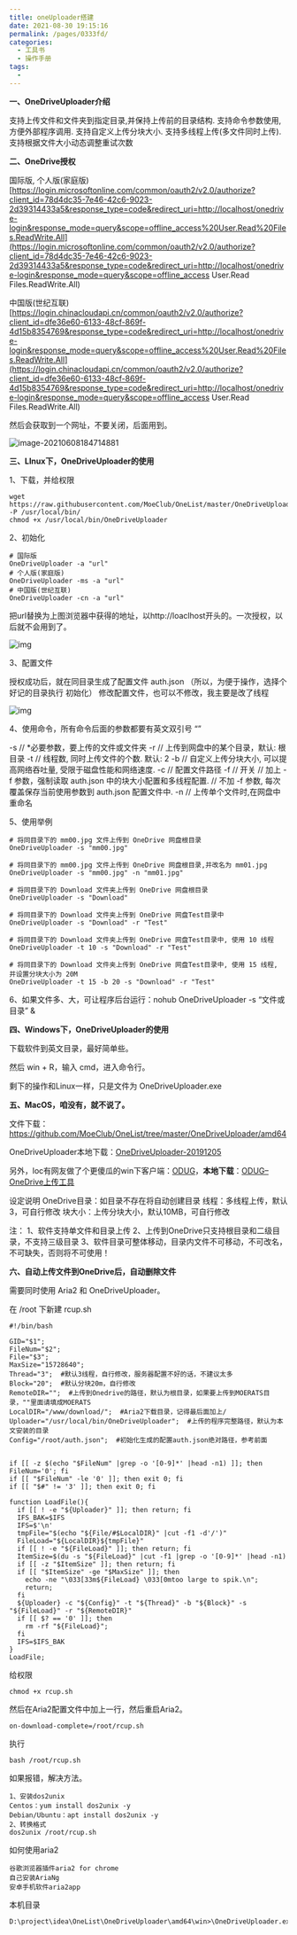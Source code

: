 ```yaml
---
title: oneUploader搭建
date: 2021-08-30 19:15:16
permalink: /pages/0333fd/
categories:
  - 工具书
  - 操作手册
tags:
  - 
---
```

**一、OneDriveUploader介绍**

支持上传文件和文件夹到指定目录,并保持上传前的目录结构.
支持命令参数使用, 方便外部程序调用.
支持自定义上传分块大小.
支持多线程上传(多文件同时上传).
支持根据文件大小动态调整重试次数

**二、OneDrive授权**

国际版, 个人版(家庭版)
[https://login.microsoftonline.com/common/oauth2/v2.0/authorize?client_id=78d4dc35-7e46-42c6-9023-2d39314433a5&response_type=code&redirect_uri=http://localhost/onedrive-login&response_mode=query&scope=offline_access%20User.Read%20Files.ReadWrite.All](https://login.microsoftonline.com/common/oauth2/v2.0/authorize?client_id=78d4dc35-7e46-42c6-9023-2d39314433a5&response_type=code&redirect_uri=http://localhost/onedrive-login&response_mode=query&scope=offline_access User.Read Files.ReadWrite.All)

中国版(世纪互联)
[https://login.chinacloudapi.cn/common/oauth2/v2.0/authorize?client_id=dfe36e60-6133-48cf-869f-4d15b8354769&response_type=code&redirect_uri=http://localhost/onedrive-login&response_mode=query&scope=offline_access%20User.Read%20Files.ReadWrite.All](https://login.chinacloudapi.cn/common/oauth2/v2.0/authorize?client_id=dfe36e60-6133-48cf-869f-4d15b8354769&response_type=code&redirect_uri=http://localhost/onedrive-login&response_mode=query&scope=offline_access User.Read Files.ReadWrite.All)

然后会获取到一个网址，不要关闭，后面用到。

![image-20210608184714881](https://gitee.com/zxqzhuzhu/imgs/raw/master/picGo/image-20210608184714881.png)

**三、LInux下，OneDriveUploader的使用**

1、下载，并给权限

```
wget https://raw.githubusercontent.com/MoeClub/OneList/master/OneDriveUploader/amd64/linux/OneDriveUploader -P /usr/local/bin/
chmod +x /usr/local/bin/OneDriveUploader
```

2、初始化

```
# 国际版
OneDriveUploader -a "url"
# 个人版(家庭版)
OneDriveUploader -ms -a "url"
# 中国版(世纪互联)
OneDriveUploader -cn -a "url"
```

把url替换为上图浏览器中获得的地址，以http://loaclhost开头的。一次授权，以后就不会用到了。

![img](https://zhujiwiki.com/wp-content/uploads/2019/12/oneupload-2.jpg)

3、配置文件

授权成功后，就在同目录生成了配置文件 auth.json （所以，为便于操作，选择个好记的目录执行 初始化）
修改配置文件，也可以不修改，我主要是改了线程

![img](https://zhujiwiki.com/wp-content/uploads/2019/12/oneupload-3.jpg)

4、使用命令，所有命令后面的参数都要有英文双引号 “”

-s // *必要参数，要上传的文件或文件夹
-r // 上传到网盘中的某个目录，默认: 根目录
-t // 线程数, 同时上传文件的个数. 默认: 2
-b // 自定义上传分块大小, 可以提高网络吞吐量, 受限于磁盘性能和网络速度.
-c // 配置文件路径
-f // 开关
// 加上 -f 参数，强制读取 auth.json 中的块大小配置和多线程配置.
// 不加 -f 参数, 每次覆盖保存当前使用参数到 auth.json 配置文件中.
-n // 上传单个文件时,在网盘中重命名

5、使用举例

```
# 将同目录下的 mm00.jpg 文件上传到 OneDrive 网盘根目录
OneDriveUploader -s "mm00.jpg"

# 将同目录下的 mm00.jpg 文件上传到 OneDrive 网盘根目录,并改名为 mm01.jpg
OneDriveUploader -s "mm00.jpg" -n "mm01.jpg"

# 将同目录下的 Download 文件夹上传到 OneDrive 网盘根目录
OneDriveUploader -s "Download" 

# 将同目录下的 Download 文件夹上传到 OneDrive 网盘Test目录中
OneDriveUploader -s "Download" -r "Test"

# 将同目录下的 Download 文件夹上传到 OneDrive 网盘Test目录中, 使用 10 线程
OneDriveUploader -t 10 -s "Download" -r "Test"

# 将同目录下的 Download 文件夹上传到 OneDrive 网盘Test目录中, 使用 15 线程, 并设置分块大小为 20M
OneDriveUploader -t 15 -b 20 -s "Download" -r "Test"
```

6、如果文件多、大，可让程序后台运行：nohub OneDriveUploader -s “文件或目录” &

**四、Windows下，OneDriveUploader的使用**

下载软件到英文目录，最好简单些。

然后 win + R，输入 cmd，进入命令行。

剩下的操作和Linux一样，只是文件为 OneDriveUploader.exe

**五、MacOS，咱没有，就不说了。**

文件下载：https://github.com/MoeClub/OneList/tree/master/OneDriveUploader/amd64

OneDriveUploader本地下载：[OneDriveUploader-20191205](https://zhujiwiki.com/wp-content/uploads/2019/12/OneDriveUploader-20191205.zip)

另外，loc有网友做了个更傻瓜的win下客户端：[ODUG](https://www.hostloc.com/thread-622498-1-1.html)，**本地下载**：[ODUG–OneDrive上传工具](https://zhujiwiki.com/wp-content/uploads/2019/12/ODUG-OneDrive上传工具.zip)

设定说明
OneDrive目录：如目录不存在将自动创建目录
线程：多线程上传，默认3，可自行修改
块大小：上传分块大小，默认10MB，可自行修改

注：
1、软件支持单文件和目录上传
2、上传到OneDrive只支持根目录和二级目录，不支持三级目录
3、软件目录可整体移动，目录内文件不可移动，不可改名，不可缺失，否则将不可使用！

**六、自动上传文件到OneDrive后，自动删除文件**

需要同时使用 Aria2 和 OneDriveUploader。

在 /root 下新建 rcup.sh

```
#!/bin/bash

GID="$1";
FileNum="$2";
File="$3";
MaxSize="15728640";
Thread="3";  #默认3线程，自行修改，服务器配置不好的话，不建议太多
Block="20";  #默认分块20m，自行修改
RemoteDIR="";  #上传到Onedrive的路径，默认为根目录，如果要上传到MOERATS目录，""里面请填成MOERATS
LocalDIR="/www/download/";  #Aria2下载目录，记得最后面加上/
Uploader="/usr/local/bin/OneDriveUploader";  #上传的程序完整路径，默认为本文安装的目录
Config="/root/auth.json";  #初始化生成的配置auth.json绝对路径，参考前面


if [[ -z $(echo "$FileNum" |grep -o '[0-9]*' |head -n1) ]]; then FileNum='0'; fi
if [[ "$FileNum" -le '0' ]]; then exit 0; fi
if [[ "$#" != '3' ]]; then exit 0; fi

function LoadFile(){
  if [[ ! -e "${Uploader}" ]]; then return; fi
  IFS_BAK=$IFS
  IFS=$'\n'
  tmpFile="$(echo "${File/#$LocalDIR}" |cut -f1 -d'/')"
  FileLoad="${LocalDIR}${tmpFile}"
  if [[ ! -e "${FileLoad}" ]]; then return; fi
  ItemSize=$(du -s "${FileLoad}" |cut -f1 |grep -o '[0-9]*' |head -n1)
  if [[ -z "$ItemSize" ]]; then return; fi
  if [[ "$ItemSize" -ge "$MaxSize" ]]; then
    echo -ne "\033[33m${FileLoad} \033[0mtoo large to spik.\n";
    return;
  fi
  ${Uploader} -c "${Config}" -t "${Thread}" -b "${Block}" -s "${FileLoad}" -r "${RemoteDIR}"
  if [[ $? == '0' ]]; then
    rm -rf "${FileLoad}";
  fi
  IFS=$IFS_BAK
}
LoadFile;
```

给权限

```
chmod +x rcup.sh
```

然后在Aria2配置文件中加上一行，然后重启Aria2。

```
on-download-complete=/root/rcup.sh
```

执行

```
bash /root/rcup.sh
```

如果报错，解决方法。

```
1、安装dos2unix
Centos：yum install dos2unix -y
Debian/Ubuntu：apt install dos2unix -y
2、转换格式
dos2unix /root/rcup.sh
```

如何使用aria2

```
谷歌浏览器插件aria2 for chrome
自己安装AriaNg
安卓手机软件aria2app
```





本机目录

```
D:\project\idea\OneList\OneDriveUploader\amd64\win>\OneDriveUploader.exe
```

